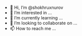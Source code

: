 - 👋 Hi, I’m @shokhruxnurov
- 👀 I’m interested in ...
- 🌱 I’m currently learning ...
- 💞️ I’m looking to collaborate on ...
- 📫 How to reach me ...

<!---
shokhruxnurov/shokhruxnurov is a ✨ special ✨ repository because its `README.md` (this file) appears on your GitHub profile.
You can click the Preview link to take a look at your changes.
--->
